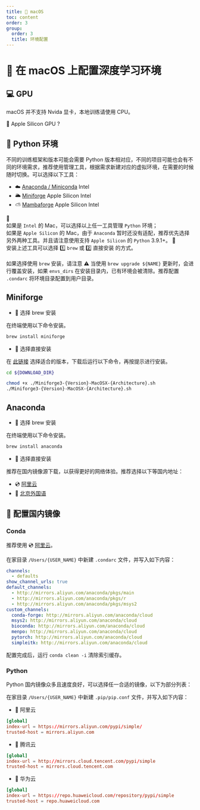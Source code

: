 ```yaml
---
title: 🍎 macOS
toc: content
order: 3
group:
  order: 3
  title: 环境配置
---
```


# 🍎 在 macOS 上配置深度学习环境


## 💻 GPU

macOS 并不支持 Nvida 显卡，本地训练请使用 CPU。

🤔 Apple Silicon GPU ? 


<div class="guide-divide"></div>

## 🐍 Python 环境

不同的训练框架和版本可能会需要 Python 版本相对应，不同的项目可能也会有不同的环境需求，推荐使用管理工具，根据需求新建对应的虚拟环境，在需要的时候随时切换。可以选择以下工具：

- ☁️ [Anaconda / Miniconda](https://www.anaconda.com/) <Badge>Intel</Badge>
- 🌥 [Miniforge](https://conda-forge.org/) <Badge>Apple Silicon</Badge> <Badge>Intel</Badge>
- ⛅️ [Mambaforge](https://github.com/conda-forge/miniforge#mambaforge) <Badge>Apple Silicon</Badge> <Badge>Intel</Badge>

<Alert>
🚧<br/>
如果是 <code>Intel</code> 的 Mac，可以选择以上任一工具管理 <code>Python</code> 环境；<br>
如果是 <code>Apple Silicon</code> 的 Mac，由于 <code>Anaconda</code> 暂时还没有适配，推荐优先选择另外两种工具。并且请注意使用支持 <code>Apple Silicon</code> 的 <code>Python</code> <Badge>3.9.1+</Badge>。
</Alert>

<Alert type="error">
🚧<br/>
安装上述工具可以选择 1️⃣ <code>brew</code> 或 2️⃣ 直接安装 的方式。<br>
<br>
如果选择使用 <code>brew</code> 安装，请注意 ⚠️ 当使用 <code>brew upgrade ${NAME}</code> 更新时，会进行覆盖安装，如果 <code>envs_dirs</code> 在安装目录内，已有环境会被清除。推荐配置 <code>.condarc</code> 将环境目录配置到用户目录。 
</Alert>


## Miniforge

- 🌰 选择 brew 安装

在终端使用以下命令安装。

```zsh
brew install miniforge
```

- 🌰 选择直接安装

在 [此链接](https://github.com/conda-forge/miniforge#miniforge3) 选择适合的版本，下载后运行以下命令，再按提示进行安装。

```zsh
cd ${DOWNLOAD_DIR}

chmod +x ./Miniforge3-{Version}-MacOSX-{Architecture}.sh
./Miniforge3-{Version}-MacOSX-{Architecture}.sh
```

## Anaconda

- 🌰 选择 brew 安装

在终端使用以下命令安装。

```zsh
brew install anaconda
```

- 🌰 选择直接安装

推荐在国内镜像源下载，以获得更好的网络体验。推荐选择以下等国内地址：

- 💿 [阿里云](https://developer.aliyun.com/mirror/anaconda)
- 📀 [北京外国语](https://mirrors.bfsu.edu.cn/help/anaconda/)


<div class="guide-divide"></div>

## 💽 配置国内镜像

### Conda

推荐使用 💿 [阿里云](https://developer.aliyun.com/mirror/anaconda)。

在家目录 `/Users/{USER_NAME}` 中新建 `.condarc` 文件，并写入如下内容：

```yaml
channels:
  - defaults
show_channel_urls: true
default_channels:
  - http://mirrors.aliyun.com/anaconda/pkgs/main
  - http://mirrors.aliyun.com/anaconda/pkgs/r
  - http://mirrors.aliyun.com/anaconda/pkgs/msys2
custom_channels:
  conda-forge: http://mirrors.aliyun.com/anaconda/cloud
  msys2: http://mirrors.aliyun.com/anaconda/cloud
  bioconda: http://mirrors.aliyun.com/anaconda/cloud
  menpo: http://mirrors.aliyun.com/anaconda/cloud
  pytorch: http://mirrors.aliyun.com/anaconda/cloud
  simpleitk: http://mirrors.aliyun.com/anaconda/cloud
```

配置完成后，运行 `conda clean -i` 清除索引缓存。

### Python

Python 国内镜像众多且速度良好，可以选择任一合适的镜像，以下为部分列表：

在家目录 `/Users/{USER_NAME}` 中新建 `.pip/pip.conf` 文件，并写入如下内容：

- 📀 阿里云

```conf
[global]
index-url = https://mirrors.aliyun.com/pypi/simple/
trusted-host = mirrors.aliyun.com
```

- 📀 腾讯云

```conf
[global]
index-url = http://mirrors.cloud.tencent.com/pypi/simple
trusted-host = mirrors.cloud.tencent.com
```

- 📀 华为云

```conf
[global]
index-url = https://repo.huaweicloud.com/repository/pypi/simple
trusted-host = repo.huaweicloud.com
```
